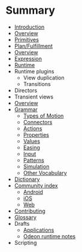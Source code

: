 # Summary

* [Introduction](README.md)
* [Overview](concepts/README.md)
* [Primitives](concepts/primitives.md)
* [Plan/Fulfillment](concepts/plan-fulfillment-pattern.md)
* [Overview](specifications/README.md)
* [Expression](specifications/expressions.md)
* [Runtime](specifications/runtime.md)
* Runtime plugins
   * View duplication
   * Transitions
* Directors
* Transient views
* [Overview](material_motion/README.md)
* [Grammar](languages/README.md)
   * [Types of Motion](languages/types_of_motion.md)
   * [Connectors](languages/connectors.md)
   * [Actions](languages/actions.md)
   * [Properties](languages/properties.md)
   * [Values](languages/values.md)
   * [Easing](languages/easing.md)
   * [Input](languages/input.md)
   * [Patterns](languages/patterns.md)
   * [Simulation](languages/simulation.md)
   * [Other Vocabulary](languages/other_vocabulary.md)
* [Dictionary](material_motion/dictionary.md)
* [Community index](community_index/README.md)
   * [Android](community_index/android.md)
   * [iOS](community_index/ios.md)
   * [Web](community_index/web.md)
* [Contributing](CONTRIBUTING.md)
* [Glossary](GLOSSARY.md)
* Drafts
   * [Applications](specifications/applications.md)
   * [Odeon runtime notes](specifications/odeon_runtime.md)
* Scripting

